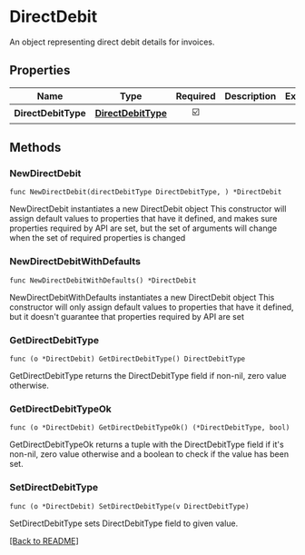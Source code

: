 # DirectDebit
An object representing direct debit details for invoices.

## Properties
| Name | Type | Required | Description | Examples |
|------------|:-------------:|:-------------:|-------------|:-------------:|
| **DirectDebitType** | [**DirectDebitType**](DirectDebitType.md) | ☑️ |  |  |

## Methods

### NewDirectDebit

`func NewDirectDebit(directDebitType DirectDebitType, ) *DirectDebit`

NewDirectDebit instantiates a new DirectDebit object
This constructor will assign default values to properties that have it defined,
and makes sure properties required by API are set, but the set of arguments
will change when the set of required properties is changed

### NewDirectDebitWithDefaults

`func NewDirectDebitWithDefaults() *DirectDebit`

NewDirectDebitWithDefaults instantiates a new DirectDebit object
This constructor will only assign default values to properties that have it defined,
but it doesn't guarantee that properties required by API are set

### GetDirectDebitType

`func (o *DirectDebit) GetDirectDebitType() DirectDebitType`

GetDirectDebitType returns the DirectDebitType field if non-nil, zero value otherwise.

### GetDirectDebitTypeOk

`func (o *DirectDebit) GetDirectDebitTypeOk() (*DirectDebitType, bool)`

GetDirectDebitTypeOk returns a tuple with the DirectDebitType field if it's non-nil, zero value otherwise
and a boolean to check if the value has been set.

### SetDirectDebitType

`func (o *DirectDebit) SetDirectDebitType(v DirectDebitType)`

SetDirectDebitType sets DirectDebitType field to given value.



[[Back to README]](../../README.md)


